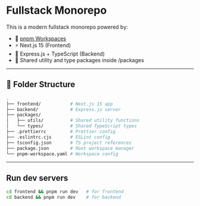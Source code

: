 # Fullstack Monorepo

This is a modern fullstack monorepo powered by:

- 🧩 [pnpm Workspaces](https://pnpm.io/workspaces)
- ⚡️ Next.js 15 (Frontend)
- 🚀 Express.js + TypeScript (Backend)
- 🧰 Shared utility and type packages inside /packages

---

## 📁 Folder Structure

```bash
.
├── frontend/           # Next.js 15 app
├── backend/            # Express.js server
├── packages/
│   ├── utils/          # Shared utility functions
│   └── types/          # Shared TypeScript types
├── .prettierrc         # Prettier config
├── .eslintrc.cjs       # ESLint config
├── tsconfig.json       # TS project references
├── package.json        # Root workspace manager
└── pnpm-workspace.yaml # Workspace config
```

---

## Run dev servers

```bash
cd frontend && pnpm run dev   # for frontend
cd backend && pnpm run dev    # for backend
```
